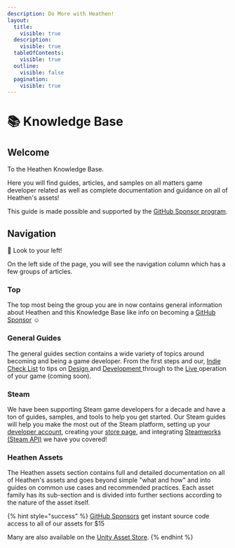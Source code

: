 ```yaml
---
description: Do More with Heathen!
layout:
  title:
    visible: true
  description:
    visible: true
  tableOfContents:
    visible: true
  outline:
    visible: false
  pagination:
    visible: true
---
```


# 📚 Knowledge Base

## Welcome

To the Heathen Knowledge Base.&#x20;

Here you will find guides, articles, and samples on all matters game developer related as well as complete documentation and guidance on all of Heathen's assets!&#x20;

This guide is made possible and supported by the [GitHub Sponsor program](become-a-sponsor/).

## Navigation

:eyes: Look to your left!

On the left side of the page, you will see the navigation column which has a few groups of articles.&#x20;

### Top

The top most being the group you are in now contains general information about Heathen and this Knowledge Base like info on becoming a [GitHub Sponsor](become-a-sponsor/) :relaxed:

### General Guides

The general guides section contains a wide variety of topics around becoming and being a game developer. From the first steps and our, [Indie Check List](company/getting-started/indie-check-list.md) to tips on [Design ](company/design/)and [Development ](company/development/)through to the [Live ](company/live.md)operation of your game (coming soon).

### Steam

We have been supporting Steam game developers for a decade and have a ton of guides, samples, and tools to help you get started. Our Steam guides will help you make the most out of the Steam platform, setting up your [developer account](company/steam/quick-start.md), creating your [store page](company/steam/store-page.md), and integrating [Steamworks (Steam API)](company/steam/steamworks/) we have you covered!

### Heathen Assets

The Heathen assets section contains full and detailed documentation on all of Heathen's assets and goes beyond simple "what and how" and into guides on common use cases and recommended practices. Each asset family has its sub-section and is divided into further sections according to the nature of the asset itself.

{% hint style="success" %}
[GitHub Sponsors](become-a-sponsor/) get instant source code access to all of our assets for $15

Many are also available on the [Unity Asset Store](https://assetstore.unity.com/publishers/5836).
{% endhint %}
